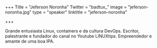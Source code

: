 +++
Title = "Jeferson Noronha"
Twitter = "badtux_"
image = "jeferson-noronha.jpg"
type = "speaker"
linktitle = "jeferson-noronha"

+++

Grande entusiasta Linux, containers e da cultura DevOps. Escritor, palestrante e fundador do canal no Youtube LINUXtips. Empreendedor e amante de uma boa IPA.
